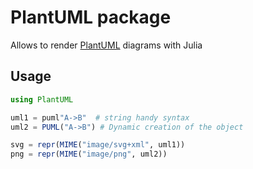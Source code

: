 # PlantUML package

Allows to render [PlantUML](https://plantuml.com/) diagrams with Julia

## Usage

```julia
using PlantUML

uml1 = puml"A->B"  # string handy syntax
uml2 = PUML("A->B") # Dynamic creation of the object

svg = repr(MIME("image/svg+xml", uml1))
png = repr(MIME("image/png", uml2))
```